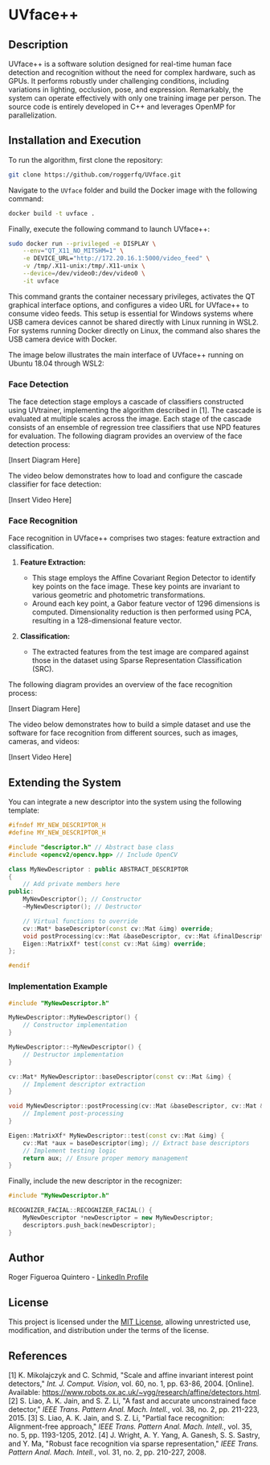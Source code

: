 # UVface++

## Description
UVface++ is a software solution designed for real-time human face detection and recognition without the need for complex hardware, such as GPUs. It performs robustly under challenging conditions, including variations in lighting, occlusion, pose, and expression. Remarkably, the system can operate effectively with only one training image per person. The source code is entirely developed in C++ and leverages OpenMP for parallelization.

## Installation and Execution

To run the algorithm, first clone the repository:

```bash
git clone https://github.com/roggerfq/UVface.git
```

Navigate to the `UVface` folder and build the Docker image with the following command:

```bash
docker build -t uvface .
```

Finally, execute the following command to launch UVface++:

```bash
sudo docker run --privileged -e DISPLAY \
    --env="QT_X11_NO_MITSHM=1" \
    -e DEVICE_URL="http://172.20.16.1:5000/video_feed" \
    -v /tmp/.X11-unix:/tmp/.X11-unix \
    --device=/dev/video0:/dev/video0 \
    -it uvface
```

This command grants the container necessary privileges, activates the QT graphical interface options, and configures a video URL for UVface++ to consume video feeds. This setup is essential for Windows systems where USB camera devices cannot be shared directly with Linux running in WSL2. For systems running Docker directly on Linux, the command also shares the USB camera device with Docker.

The image below illustrates the main interface of UVface++ running on Ubuntu 18.04 through WSL2:

### Face Detection

The face detection stage employs a cascade of classifiers constructed using UVtrainer, implementing the algorithm described in [1]. The cascade is evaluated at multiple scales across the image. Each stage of the cascade consists of an ensemble of regression tree classifiers that use NPD features for evaluation. The following diagram provides an overview of the face detection process:

[Insert Diagram Here]

The video below demonstrates how to load and configure the cascade classifier for face detection:

[Insert Video Here]

### Face Recognition

Face recognition in UVface++ comprises two stages: feature extraction and classification.

1. **Feature Extraction:**
   - This stage employs the Affine Covariant Region Detector to identify key points on the face image. These key points are invariant to various geometric and photometric transformations.
   - Around each key point, a Gabor feature vector of 1296 dimensions is computed. Dimensionality reduction is then performed using PCA, resulting in a 128-dimensional feature vector.

2. **Classification:**
   - The extracted features from the test image are compared against those in the dataset using Sparse Representation Classification (SRC).

The following diagram provides an overview of the face recognition process:

[Insert Diagram Here]

The video below demonstrates how to build a simple dataset and use the software for face recognition from different sources, such as images, cameras, and videos:

[Insert Video Here]

## Extending the System

You can integrate a new descriptor into the system using the following template:

```cpp
#ifndef MY_NEW_DESCRIPTOR_H
#define MY_NEW_DESCRIPTOR_H

#include "descriptor.h" // Abstract base class
#include <opencv2/opencv.hpp> // Include OpenCV

class MyNewDescriptor : public ABSTRACT_DESCRIPTOR
{
    // Add private members here
public:
    MyNewDescriptor(); // Constructor
    ~MyNewDescriptor(); // Destructor

    // Virtual functions to override
    cv::Mat* baseDescriptor(const cv::Mat &img) override;
    void postProcessing(cv::Mat &baseDescriptor, cv::Mat &finalDescriptor, std::vector<int> &ithRows) override;
    Eigen::MatrixXf* test(const cv::Mat &img) override;
};

#endif
```

### Implementation Example

```cpp
#include "MyNewDescriptor.h"

MyNewDescriptor::MyNewDescriptor() {
    // Constructor implementation
}

MyNewDescriptor::~MyNewDescriptor() {
    // Destructor implementation
}

cv::Mat* MyNewDescriptor::baseDescriptor(const cv::Mat &img) {
    // Implement descriptor extraction
}

void MyNewDescriptor::postProcessing(cv::Mat &baseDescriptor, cv::Mat &finalDescriptor, std::vector<int> &ithRows) {
    // Implement post-processing
}

Eigen::MatrixXf* MyNewDescriptor::test(const cv::Mat &img) {
    cv::Mat *aux = baseDescriptor(img); // Extract base descriptors
    // Implement testing logic
    return aux; // Ensure proper memory management
}
```

Finally, include the new descriptor in the recognizer:

```cpp
#include "MyNewDescriptor.h"

RECOGNIZER_FACIAL::RECOGNIZER_FACIAL() {
    MyNewDescriptor *newDescriptor = new MyNewDescriptor;
    descriptors.push_back(newDescriptor);
}
```

## Author
Roger Figueroa Quintero - [LinkedIn Profile](https://www.linkedin.com/in/roger-figueroa-quintero/)

## License
This project is licensed under the [MIT License](LICENSE.md), allowing unrestricted use, modification, and distribution under the terms of the license.

## References
[1] K. Mikolajczyk and C. Schmid, "Scale and affine invariant interest point detectors," *Int. J. Comput. Vision*, vol. 60, no. 1, pp. 63-86, 2004. [Online]. Available: https://www.robots.ox.ac.uk/~vgg/research/affine/detectors.html.
[2] S. Liao, A. K. Jain, and S. Z. Li, "A fast and accurate unconstrained face detector," *IEEE Trans. Pattern Anal. Mach. Intell.*, vol. 38, no. 2, pp. 211-223, 2015.
[3] S. Liao, A. K. Jain, and S. Z. Li, "Partial face recognition: Alignment-free approach," *IEEE Trans. Pattern Anal. Mach. Intell.*, vol. 35, no. 5, pp. 1193-1205, 2012.
[4] J. Wright, A. Y. Yang, A. Ganesh, S. S. Sastry, and Y. Ma, "Robust face recognition via sparse representation," *IEEE Trans. Pattern Anal. Mach. Intell.*, vol. 31, no. 2, pp. 210-227, 2008.
